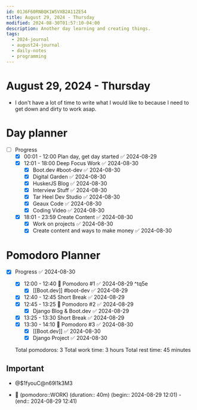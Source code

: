 ```yaml
---
id: 01J6F60RNBQK1W5VXB2A11ZE54
title: August 29, 2024 - Thursday
modified: 2024-08-30T01:57:10-04:00
description: Another day learning and creating things.
tags:
  - 2024-journal
  - august24-journal
  - daily-notes
  - programming
---
```

# August 29, 2024 - Thursday
- I don't have a lot of time to write what I would like to because I need to get down and dirty to work asap.

# Day planner
- [ ] Progress
	- [x] 00:01 - 12:00 Plan day, get day started ✅ 2024-08-29
	- [x] 12:01 - 18:00 Deep Focus Work ✅ 2024-08-30
		- [x] Boot.dev #boot-dev ✅ 2024-08-30
		- [x] Digital Garden ✅ 2024-08-30
		- [x] HuskerJS Blog ✅ 2024-08-30
		- [x] Interview Stuff ✅ 2024-08-30
		- [x] Tar Heel Dev Studio ✅ 2024-08-30
		- [x] Geaux Code ✅ 2024-08-30
		- [x] Coding Video ✅ 2024-08-30
	- [x] 18:01 - 23:59 Create Content ✅ 2024-08-30
		- [x] Work on projects ✅ 2024-08-30
		- [x] Create content and ways to make money ✅ 2024-08-30

# Pomodoro Planner
- [x] Progress ✅ 2024-08-30
	- [x] 12:00 - 12:40 🍅 Pomodoro #1 ✅ 2024-08-29 ^tq5e
		- [x] [[Boot.dev]] #boot-dev ✅ 2024-08-29
	- [x] 12:40 - 12:45 Short Break ✅ 2024-08-29
	- [x] 12:45 - 13:25 🍅  Pomodoro #2 ✅ 2024-08-29
		- [x] Django Blog & Boot.dev ✅ 2024-08-29
	- [x] 13:25 - 13:30 Short Break ✅ 2024-08-29
	- [x] 13:30 - 14:10 🍅 Pomodoro #3 ✅ 2024-08-30
		- [x] [[Boot.dev]] ✅ 2024-08-30
		- [x] Django Project ✅ 2024-08-30

  Total pomodoros: 3
  Total work time: 3 hours
  Total rest time: 45 minutes





## Important
- @$1fyouC@n69l1k3M3

- 🍅 (pomodoro::WORK) (duration:: 40m) (begin:: 2024-08-29 12:01) - (end:: 2024-08-29 12:41)